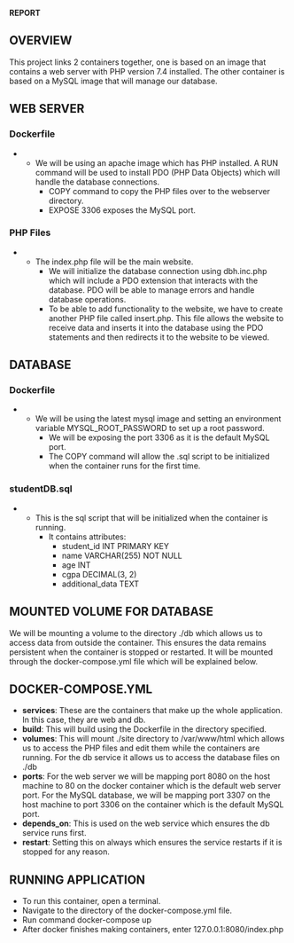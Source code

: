 **REPORT**

## **OVERVIEW**

This project links 2 containers together, one is based on an image that contains a web server with PHP version 7.4 installed. The other container is based on a MySQL image that will manage our database.

## **WEB SERVER**

### Dockerfile

- - We will be using an apache image which has PHP installed. A RUN command will be used to install PDO (PHP Data Objects) which will handle the database connections.
    - COPY command to copy the PHP files over to the webserver directory.
    - EXPOSE 3306 exposes the MySQL port.

### PHP Files

- - The index.php file will be the main website.
    - We will initialize the database connection using dbh.inc.php which will include a PDO extension that interacts with the database. PDO will be able to manage errors and handle database operations.
    - To be able to add functionality to the website, we have to create another PHP file called insert.php. This file allows the website to receive data and inserts it into the database using the PDO statements and then redirects it to the website to be viewed.

## **DATABASE**

### Dockerfile

- - We will be using the latest mysql image and setting an environment variable MYSQL_ROOT_PASSWORD to set up a root password.
    - We will be exposing the port 3306 as it is the default MySQL port.
    - The COPY command will allow the .sql script to be initialized when the container runs for the first time.

### studentDB.sql

- - This is the sql script that will be initialized when the container is running.
    - It contains attributes:
      - student_id INT PRIMARY KEY
      - name VARCHAR(255) NOT NULL
      - age INT
      - cgpa DECIMAL(3, 2)
      - additional_data TEXT

## **MOUNTED VOLUME FOR DATABASE**

We will be mounting a volume to the directory ./db which allows us to access data from outside the container. This ensures the data remains persistent when the container is stopped or restarted. It will be mounted through the docker-compose.yml file which will be explained below.

## **DOCKER-COMPOSE.YML**

- **services**: These are the containers that make up the whole application. In this case, they are web and db.
- **build**: This will build using the Dockerfile in the directory specified.
- **volumes**: This will mount ./site directory to /var/www/html which allows us to access the PHP files and edit them while the containers are running. For the db service it allows us to access the database files on ./db
- **ports**: For the web server we will be mapping port 8080 on the host machine to 80 on the docker container which is the default web server port. For the MySQL database, we will be mapping port 3307 on the host machine to port 3306 on the container which is the default MySQL port.
- **depends_on**: This is used on the web service which ensures the db service runs first.
- **restart**: Setting this on always which ensures the service restarts if it is stopped for any reason.

## **RUNNING APPLICATION**

- To run this container, open a terminal.
- Navigate to the directory of the docker-compose.yml file.
- Run command docker-compose up
- After docker finishes making containers, enter 127.0.0.1:8080/index.php
